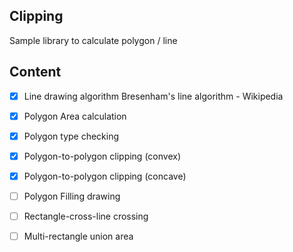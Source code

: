 ## Clipping  

Sample library to calculate polygon / line

## Content  

* [x] Line drawing algorithm Bresenham's line algorithm - Wikipedia  
* [x] Polygon Area calculation  
* [x] Polygon type checking
* [x] Polygon-to-polygon clipping (convex)
* [x] Polygon-to-polygon clipping (concave)
* [ ] Polygon Filling drawing  
* [ ] Rectangle-cross-line crossing 
* [ ] Multi-rectangle union area

